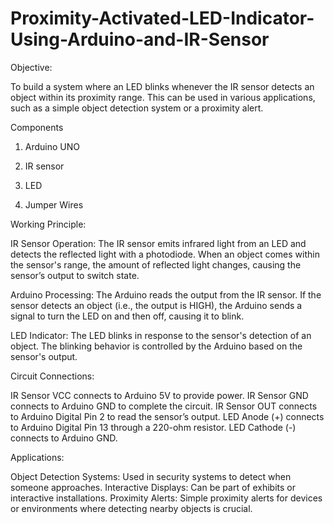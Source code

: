 # Proximity-Activated-LED-Indicator-Using-Arduino-and-IR-Sensor

Objective:

To build a system where an LED blinks whenever the IR sensor detects an object within its proximity range. This can be used in various applications, such as a simple object detection system or a proximity alert.

Components                                                 

1. Arduino  UNO                                                  

2.  IR sensor                                                    

3.  LED                                                           

4.  Jumper Wires

   Working Principle:

IR Sensor Operation: The IR sensor emits infrared light from an LED and detects the reflected light with a photodiode. When an object comes within the sensor's range, the amount of reflected light changes, causing the sensor’s output to switch state.

Arduino Processing: The Arduino reads the output from the IR sensor. If the sensor detects an object (i.e., the output is HIGH), the Arduino sends a signal to turn the LED on and then off, causing it to blink.

LED Indicator: The LED blinks in response to the sensor's detection of an object. The blinking behavior is controlled by the Arduino based on the sensor's output.

Circuit Connections:

IR Sensor VCC connects to Arduino 5V to provide power.
IR Sensor GND connects to Arduino GND to complete the circuit.
IR Sensor OUT connects to Arduino Digital Pin 2 to read the sensor’s output.
LED Anode (+) connects to Arduino Digital Pin 13 through a 220-ohm resistor.
LED Cathode (-) connects to Arduino GND.

Applications:

Object Detection Systems: Used in security systems to detect when someone approaches.
Interactive Displays: Can be part of exhibits or interactive installations.
Proximity Alerts: Simple proximity alerts for devices or environments where detecting nearby objects is crucial.
